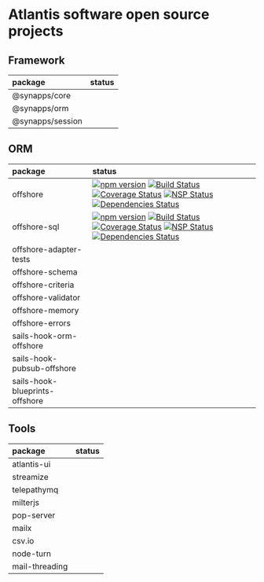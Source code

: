 # Atlantis software open source projects

## Framework

| package                        |  status          |
| :----------------------------- |  :-------------  |
| @synapps/core                  | |
| @synapps/orm                   | |
| @synapps/session               | |

## ORM

| package                        |  status          |
| :----------------------------- |  :-------------  |
| offshore                       | [![npm version](https://badge.fury.io/js/offshore.svg)](https://www.npmjs.com/offshore) [![Build Status](https://travis-ci.org/Atlantis-Software/offshore.svg?branch=master)](https://travis-ci.org/Atlantis-Software/offshore) [![Coverage Status](https://coveralls.io/repos/github/Atlantis-Software/offshore/badge.svg?branch=master)](https://coveralls.io/github/Atlantis-Software/offshore?branch=master) [![NSP Status](https://nodesecurity.io/orgs/atlantis/projects/f7dbce6c-94a8-4dba-a5c3-fe6d0b08486c/badge)](https://nodesecurity.io/orgs/atlantis/projects/f7dbce6c-94a8-4dba-a5c3-fe6d0b08486c) [![Dependencies Status](https://david-dm.org/Atlantis-Software/offshore.svg)](https://david-dm.org/Atlantis-Software/offshore)|
| offshore-sql                   | [![npm version](https://badge.fury.io/js/offshore-sql.svg)](https://www.npmjs.com/offshore-sql) [![Build Status](https://travis-ci.org/Atlantis-Software/offshore-sql.svg?branch=master)](https://travis-ci.org/Atlantis-Software/offshore-sql) [![Coverage Status](https://coveralls.io/repos/github/Atlantis-Software/offshore-sql/badge.svg?branch=master)](https://coveralls.io/github/Atlantis-Software/offshore-sql?branch=master) [![NSP Status](https://nodesecurity.io/orgs/atlantis/projects/fa52b94f-44de-4f15-a196-4a44a79bce1d/badge)](https://nodesecurity.io/orgs/atlantis/projects/fa52b94f-44de-4f15-a196-4a44a79bce1d) [![Dependencies Status](https://david-dm.org/Atlantis-Software/offshore-sql.svg)](https://david-dm.org/Atlantis-Software/offshore-sql)|
| offshore-adapter-tests         | |
| offshore-schema                | |
| offshore-criteria              | |
| offshore-validator             | |
| offshore-memory                | |
| offshore-errors                | |
| sails-hook-orm-offshore        | |
| sails-hook-pubsub-offshore     | |
| sails-hook-blueprints-offshore | |

## Tools

| package                        |  status          |
| :----------------------------- |  :-------------  |
| atlantis-ui                    | |
| streamize                      | |
| telepathymq                    | |
| milterjs                       | |
| pop-server                     | |
| mailx                          | |
| csv.io                         | |
| node-turn                      | |
| mail-threading                 | |
